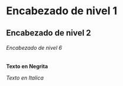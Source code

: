 # Encabezado de nivel 1

## Encabezado de nivel 2

###### Encabezado de nivel 6

**Texto en Negrita**

*Texto en Italica*

